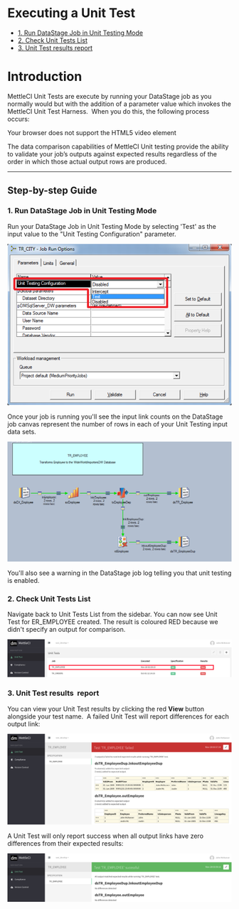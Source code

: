 # Executing a Unit Test

*   [1\. Run DataStage Job in Unit Testing Mode](#1-run-datastage-job-in-unit-testing-mode)
*   [2\. Check Unit Tests List](#2-check-unit-tests-list)
*   [3\. Unit Test results report](#3-unit-test-results-report)

# Introduction

MettleCI Unit Tests are execute by running your DataStage job as you normally would but with the addition of a parameter value which invokes the MettleCI Unit Test Harness.  When you do this, the following process occurs:

Your browser does not support the HTML5 video element

The data comparison capabilities of MettleCI Unit testing provide the ability to validate your job’s outputs against expected results regardless of the order in which those actual output rows are produced.

* * *

## Step-by-step Guide

### 1\. Run DataStage Job in Unit Testing Mode

Run your DataStage Job in Unit Testing Mode by selecting 'Test' as the input value to the "Unit Testing Configuration" parameter.

![](./attachments/image2019-12-19_14-44-42.png)

Once your job is running you'll see the input link counts on the DataStage job canvas represent the number of rows in each of your Unit Testing input data sets.

![](./attachments/UnitTest%208%20-%20Job%20Completed.png)

You'll also see a warning in the DataStage job log telling you that unit testing is enabled. 

### 2\. Check Unit Tests List

Navigate back to Unit Tests List from the sidebar. You can now see Unit Test for ER\_EMPLOYEE created. The result is coloured RED because we didn't specify an output for comparison. 

![](./attachments/UnitTest%209%20-%20List%20Again.png)

### 3\. Unit Test results  report

You can view your Unit Test results by clicking the red **View** button alongside your test name.  A failed Unit Test will report differences for each output link:

![](./attachments/UnitTest%2010%20-%20Mismatch.png)

A Unit Test will only report success when all output links have zero differences from their expected results:

![](./attachments/UnitTest%2012%20-%20Match.png)